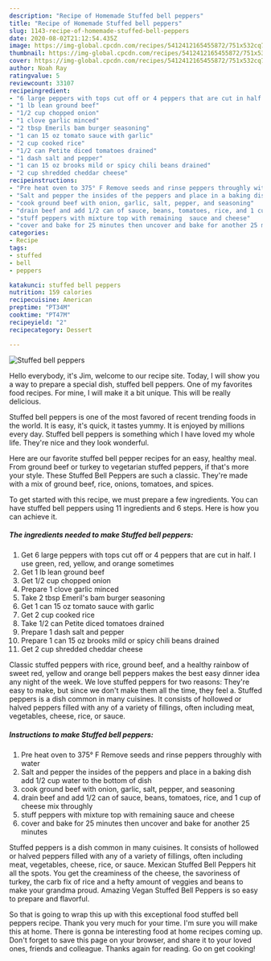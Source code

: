 ```yaml
---
description: "Recipe of Homemade Stuffed bell peppers"
title: "Recipe of Homemade Stuffed bell peppers"
slug: 1143-recipe-of-homemade-stuffed-bell-peppers
date: 2020-08-02T21:12:54.435Z
image: https://img-global.cpcdn.com/recipes/5412412165455872/751x532cq70/stuffed-bell-peppers-recipe-main-photo.jpg
thumbnail: https://img-global.cpcdn.com/recipes/5412412165455872/751x532cq70/stuffed-bell-peppers-recipe-main-photo.jpg
cover: https://img-global.cpcdn.com/recipes/5412412165455872/751x532cq70/stuffed-bell-peppers-recipe-main-photo.jpg
author: Noah Ray
ratingvalue: 5
reviewcount: 33107
recipeingredient:
- "6 large peppers with tops cut off or 4 peppers that are cut in half I use green red yellow and orange sometimes"
- "1 lb lean ground beef"
- "1/2 cup chopped onion"
- "1 clove garlic minced"
- "2 tbsp Emerils bam burger seasoning"
- "1 can 15 oz tomato sauce with garlic"
- "2 cup cooked rice"
- "1/2 can Petite diced tomatoes drained"
- "1 dash salt and pepper"
- "1 can 15 oz brooks mild or spicy chili beans drained"
- "2 cup shredded cheddar cheese"
recipeinstructions:
- "Pre heat oven to 375° F Remove seeds and rinse peppers throughly with water"
- "Salt and pepper the insides of the peppers and place in a baking dish add 1/2 cup water to the bottom of dish"
- "cook ground beef with onion, garlic, salt, pepper, and seasoning"
- "drain beef and add 1/2 can of sauce, beans, tomatoes, rice, and 1 cup of cheese mix throughly"
- "stuff peppers with mixture top with remaining  sauce and cheese"
- "cover and bake for 25 minutes then uncover and bake for another 25 minutes"
categories:
- Recipe
tags:
- stuffed
- bell
- peppers

katakunci: stuffed bell peppers 
nutrition: 159 calories
recipecuisine: American
preptime: "PT34M"
cooktime: "PT47M"
recipeyield: "2"
recipecategory: Dessert

---
```



![Stuffed bell peppers](https://img-global.cpcdn.com/recipes/5412412165455872/751x532cq70/stuffed-bell-peppers-recipe-main-photo.jpg)

Hello everybody, it's Jim, welcome to our recipe site. Today, I will show you a way to prepare a special dish, stuffed bell peppers. One of my favorites food recipes. For mine, I will make it a bit unique. This will be really delicious.

Stuffed bell peppers is one of the most favored of recent trending foods in the world. It is easy, it's quick, it tastes yummy. It is enjoyed by millions every day. Stuffed bell peppers is something which I have loved my whole life. They're nice and they look wonderful.

Here are our favorite stuffed bell pepper recipes for an easy, healthy meal. From ground beef or turkey to vegetarian stuffed peppers, if that&#39;s more your style. These Stuffed Bell Peppers are such a classic. They&#39;re made with a mix of ground beef, rice, onions, tomatoes, and spices.


To get started with this recipe, we must prepare a few ingredients. You can have stuffed bell peppers using 11 ingredients and 6 steps. Here is how you can achieve it.

<!--inarticleads1-->

##### The ingredients needed to make Stuffed bell peppers:

1. Get 6 large peppers with tops cut off or 4 peppers that are cut in half. I use green, red, yellow, and orange sometimes
1. Get 1 lb lean ground beef
1. Get 1/2 cup chopped onion
1. Prepare 1 clove garlic minced
1. Take 2 tbsp Emeril&#39;s bam burger seasoning
1. Get 1 can 15 oz tomato sauce with garlic
1. Get 2 cup cooked rice
1. Take 1/2 can Petite diced tomatoes drained
1. Prepare 1 dash salt and pepper
1. Prepare 1 can 15 oz brooks mild or spicy chili beans drained
1. Get 2 cup shredded cheddar cheese


Classic stuffed peppers with rice, ground beef, and a healthy rainbow of sweet red, yellow and orange bell peppers makes the best easy dinner idea any night of the week. We love stuffed peppers for two reasons: They&#39;re easy to make, but since we don&#39;t make them all the time, they feel a. Stuffed peppers is a dish common in many cuisines. It consists of hollowed or halved peppers filled with any of a variety of fillings, often including meat, vegetables, cheese, rice, or sauce. 

<!--inarticleads2-->

##### Instructions to make Stuffed bell peppers:

1. Pre heat oven to 375° F Remove seeds and rinse peppers throughly with water
1. Salt and pepper the insides of the peppers and place in a baking dish add 1/2 cup water to the bottom of dish
1. cook ground beef with onion, garlic, salt, pepper, and seasoning
1. drain beef and add 1/2 can of sauce, beans, tomatoes, rice, and 1 cup of cheese mix throughly
1. stuff peppers with mixture top with remaining  sauce and cheese
1. cover and bake for 25 minutes then uncover and bake for another 25 minutes


Stuffed peppers is a dish common in many cuisines. It consists of hollowed or halved peppers filled with any of a variety of fillings, often including meat, vegetables, cheese, rice, or sauce. Mexican Stuffed Bell Peppers hit all the spots. You get the creaminess of the cheese, the savoriness of turkey, the carb fix of rice and a hefty amount of veggies and beans to make your grandma proud. Amazing Vegan Stuffed Bell Peppers is so easy to prepare and flavorful. 

So that is going to wrap this up with this exceptional food stuffed bell peppers recipe. Thank you very much for your time. I'm sure you will make this at home. There is gonna be interesting food at home recipes coming up. Don't forget to save this page on your browser, and share it to your loved ones, friends and colleague. Thanks again for reading. Go on get cooking!
